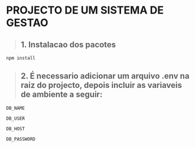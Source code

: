 # PROJECTO DE UM SISTEMA DE GESTAO

> ## 1. Instalacao dos pacotes

```
npm install

```

> ## 2. É necessario adicionar um arquivo .env na raiz do projecto, depois incluir as variaveis de ambiente a seguir:

```
DB_NAME

DB_USER

DB_HOST

DB_PASSWORD

```
